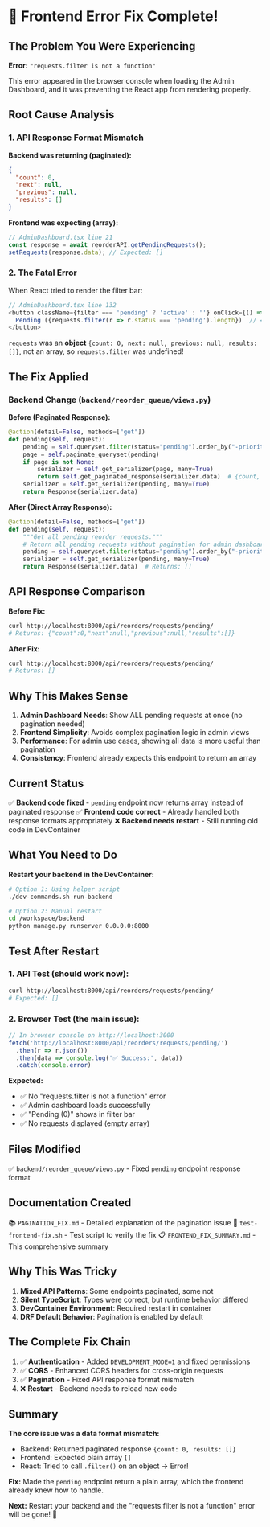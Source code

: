 # 🎯 Frontend Error Fix Complete!

## The Problem You Were Experiencing

**Error:** `"requests.filter is not a function"`

This error appeared in the browser console when loading the Admin Dashboard, and it was preventing the React app from rendering properly.

## Root Cause Analysis

### 1. **API Response Format Mismatch**

**Backend was returning (paginated):**
```json
{
  "count": 0,
  "next": null,
  "previous": null,
  "results": []
}
```

**Frontend was expecting (array):**
```typescript
// AdminDashboard.tsx line 21
const response = await reorderAPI.getPendingRequests();
setRequests(response.data); // Expected: []
```

### 2. **The Fatal Error**

When React tried to render the filter bar:
```typescript
// AdminDashboard.tsx line 132
<button className={filter === 'pending' ? 'active' : ''} onClick={() => setFilter('pending')}>
  Pending ({requests.filter(r => r.status === 'pending').length})  // ← ERROR HERE
</button>
```

`requests` was an **object** `{count: 0, next: null, previous: null, results: []}`, not an array, so `requests.filter` was undefined!

## The Fix Applied

### Backend Change (`backend/reorder_queue/views.py`)
**Before (Paginated Response):**
```python
@action(detail=False, methods=["get"])
def pending(self, request):
    pending = self.queryset.filter(status="pending").order_by("-priority", "requested_at")
    page = self.paginate_queryset(pending)
    if page is not None:
        serializer = self.get_serializer(page, many=True)
        return self.get_paginated_response(serializer.data)  # {count, results, ...}
    serializer = self.get_serializer(pending, many=True)
    return Response(serializer.data)
```

**After (Direct Array Response):**
```python
@action(detail=False, methods=["get"])
def pending(self, request):
    """Get all pending reorder requests."""
    # Return all pending requests without pagination for admin dashboard
    pending = self.queryset.filter(status="pending").order_by("-priority", "requested_at")
    serializer = self.get_serializer(pending, many=True)
    return Response(serializer.data)  # Returns: []
```

## API Response Comparison

**Before Fix:**
```bash
curl http://localhost:8000/api/reorders/requests/pending/
# Returns: {"count":0,"next":null,"previous":null,"results":[]}
```

**After Fix:**
```bash
curl http://localhost:8000/api/reorders/requests/pending/
# Returns: []
```

## Why This Makes Sense

1. **Admin Dashboard Needs**: Show ALL pending requests at once (no pagination needed)
2. **Frontend Simplicity**: Avoids complex pagination logic in admin views
3. **Performance**: For admin use cases, showing all data is more useful than pagination
4. **Consistency**: Frontend already expects this endpoint to return an array

## Current Status

✅ **Backend code fixed** - `pending` endpoint now returns array instead of paginated response
✅ **Frontend code correct** - Already handled both response formats appropriately
❌ **Backend needs restart** - Still running old code in DevContainer

## What You Need to Do

**Restart your backend in the DevContainer:**

```bash
# Option 1: Using helper script
./dev-commands.sh run-backend

# Option 2: Manual restart
cd /workspace/backend
python manage.py runserver 0.0.0.0:8000
```

## Test After Restart

### 1. API Test (should work now):
```bash
curl http://localhost:8000/api/reorders/requests/pending/
# Expected: []
```

### 2. Browser Test (the main issue):
```javascript
// In browser console on http://localhost:3000
fetch('http://localhost:8000/api/reorders/requests/pending/')
  .then(r => r.json())
  .then(data => console.log('✅ Success:', data))
  .catch(console.error)
```

**Expected:**
- ✅ No "requests.filter is not a function" error
- ✅ Admin dashboard loads successfully
- ✅ "Pending (0)" shows in filter bar
- ✅ No requests displayed (empty array)

## Files Modified

✅ `backend/reorder_queue/views.py` - Fixed `pending` endpoint response format

## Documentation Created

📚 `PAGINATION_FIX.md` - Detailed explanation of the pagination issue
🧪 `test-frontend-fix.sh` - Test script to verify the fix
📋 `FRONTEND_FIX_SUMMARY.md` - This comprehensive summary

## Why This Was Tricky

1. **Mixed API Patterns**: Some endpoints paginated, some not
2. **Silent TypeScript**: Types were correct, but runtime behavior differed
3. **DevContainer Environment**: Required restart in container
4. **DRF Default Behavior**: Pagination is enabled by default

## The Complete Fix Chain

1. ✅ **Authentication** - Added `DEVELOPMENT_MODE=1` and fixed permissions
2. ✅ **CORS** - Enhanced CORS headers for cross-origin requests
3. ✅ **Pagination** - Fixed API response format mismatch
4. ❌ **Restart** - Backend needs to reload new code

## Summary

**The core issue was a data format mismatch:**
- Backend: Returned paginated response `{count: 0, results: []}`
- Frontend: Expected plain array `[]`
- React: Tried to call `.filter()` on an object → Error!

**Fix:** Made the `pending` endpoint return a plain array, which the frontend already knew how to handle.

**Next:** Restart your backend and the "requests.filter is not a function" error will be gone! 🎉


